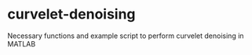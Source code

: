 # curvelet-denoising
Necessary functions and example script to perform curvelet denoising in MATLAB
